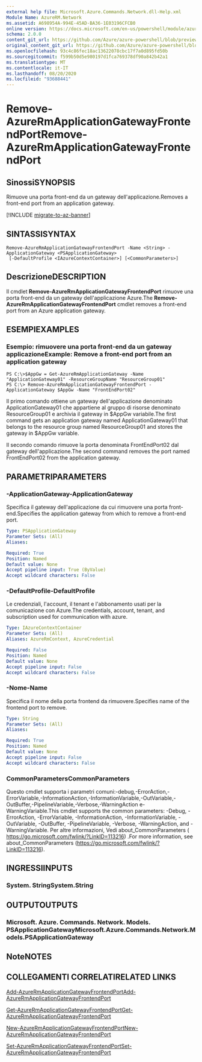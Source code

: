 ```yaml
---
external help file: Microsoft.Azure.Commands.Network.dll-Help.xml
Module Name: AzureRM.Network
ms.assetid: A698954A-994E-45AD-BA36-1E03196CFCB0
online version: https://docs.microsoft.com/en-us/powershell/module/azurerm.network/remove-azurermapplicationgatewayfrontendport
schema: 2.0.0
content_git_url: https://github.com/Azure/azure-powershell/blob/preview/src/ResourceManager/Network/Commands.Network/help/Remove-AzureRmApplicationGatewayFrontendPort.md
original_content_git_url: https://github.com/Azure/azure-powershell/blob/preview/src/ResourceManager/Network/Commands.Network/help/Remove-AzureRmApplicationGatewayFrontendPort.md
ms.openlocfilehash: 93c4c86fec18ac13622078cbc17f7a0d895fd50b
ms.sourcegitcommit: f599b50d5e980197d1fca769378df90a842b42a1
ms.translationtype: MT
ms.contentlocale: it-IT
ms.lasthandoff: 08/20/2020
ms.locfileid: "93688441"
---
```

# <span data-ttu-id="e21a8-101">Remove-AzureRmApplicationGatewayFrontendPort</span><span class="sxs-lookup"><span data-stu-id="e21a8-101">Remove-AzureRmApplicationGatewayFrontendPort</span></span>

## <span data-ttu-id="e21a8-102">Sinossi</span><span class="sxs-lookup"><span data-stu-id="e21a8-102">SYNOPSIS</span></span>
<span data-ttu-id="e21a8-103">Rimuove una porta front-end da un gateway dell'applicazione.</span><span class="sxs-lookup"><span data-stu-id="e21a8-103">Removes a front-end port from an application gateway.</span></span>

[!INCLUDE [migrate-to-az-banner](../../includes/migrate-to-az-banner.md)]

## <span data-ttu-id="e21a8-104">SINTASSI</span><span class="sxs-lookup"><span data-stu-id="e21a8-104">SYNTAX</span></span>

```
Remove-AzureRmApplicationGatewayFrontendPort -Name <String> -ApplicationGateway <PSApplicationGateway>
 [-DefaultProfile <IAzureContextContainer>] [<CommonParameters>]
```

## <span data-ttu-id="e21a8-105">Descrizione</span><span class="sxs-lookup"><span data-stu-id="e21a8-105">DESCRIPTION</span></span>
<span data-ttu-id="e21a8-106">Il cmdlet **Remove-AzureRmApplicationGatewayFrontendPort** rimuove una porta front-end da un gateway dell'applicazione Azure.</span><span class="sxs-lookup"><span data-stu-id="e21a8-106">The **Remove-AzureRmApplicationGatewayFrontendPort** cmdlet removes a front-end port from an Azure application gateway.</span></span>

## <span data-ttu-id="e21a8-107">ESEMPI</span><span class="sxs-lookup"><span data-stu-id="e21a8-107">EXAMPLES</span></span>

### <span data-ttu-id="e21a8-108">Esempio: rimuovere una porta front-end da un gateway applicazione</span><span class="sxs-lookup"><span data-stu-id="e21a8-108">Example: Remove a front-end port from an application gateway</span></span>
```
PS C:\>$AppGw = Get-AzureRmApplicationGateway -Name "ApplicationGateway01" -ResourceGroupName "ResourceGroup01"
PS C:\> Remove-AzureRmApplicationGatewayFrontendPort -ApplicationGateway $AppGw -Name "FrontEndPort02"
```

<span data-ttu-id="e21a8-109">Il primo comando ottiene un gateway dell'applicazione denominato ApplicationGateway01 che appartiene al gruppo di risorse denominato ResourceGroup01 e archivia il gateway in $AppGw variabile.</span><span class="sxs-lookup"><span data-stu-id="e21a8-109">The first command gets an application gateway named ApplicationGateway01 that belongs to the resource group named ResourceGroup01 and stores the gateway in $AppGw variable.</span></span>

<span data-ttu-id="e21a8-110">Il secondo comando rimuove la porta denominata FrontEndPort02 dal gateway dell'applicazione.</span><span class="sxs-lookup"><span data-stu-id="e21a8-110">The second command removes the port named FrontEndPort02 from the application gateway.</span></span>

## <span data-ttu-id="e21a8-111">PARAMETRI</span><span class="sxs-lookup"><span data-stu-id="e21a8-111">PARAMETERS</span></span>

### <span data-ttu-id="e21a8-112">-ApplicationGateway</span><span class="sxs-lookup"><span data-stu-id="e21a8-112">-ApplicationGateway</span></span>
<span data-ttu-id="e21a8-113">Specifica il gateway dell'applicazione da cui rimuovere una porta front-end.</span><span class="sxs-lookup"><span data-stu-id="e21a8-113">Specifies the application gateway from which to remove a front-end port.</span></span>

```yaml
Type: PSApplicationGateway
Parameter Sets: (All)
Aliases: 

Required: True
Position: Named
Default value: None
Accept pipeline input: True (ByValue)
Accept wildcard characters: False
```

### <span data-ttu-id="e21a8-114">-DefaultProfile</span><span class="sxs-lookup"><span data-stu-id="e21a8-114">-DefaultProfile</span></span>
<span data-ttu-id="e21a8-115">Le credenziali, l'account, il tenant e l'abbonamento usati per la comunicazione con Azure.</span><span class="sxs-lookup"><span data-stu-id="e21a8-115">The credentials, account, tenant, and subscription used for communication with azure.</span></span>

```yaml
Type: IAzureContextContainer
Parameter Sets: (All)
Aliases: AzureRmContext, AzureCredential

Required: False
Position: Named
Default value: None
Accept pipeline input: False
Accept wildcard characters: False
```

### <span data-ttu-id="e21a8-116">-Nome</span><span class="sxs-lookup"><span data-stu-id="e21a8-116">-Name</span></span>
<span data-ttu-id="e21a8-117">Specifica il nome della porta frontend da rimuovere.</span><span class="sxs-lookup"><span data-stu-id="e21a8-117">Specifies name of the frontend port to remove.</span></span>

```yaml
Type: String
Parameter Sets: (All)
Aliases: 

Required: True
Position: Named
Default value: None
Accept pipeline input: False
Accept wildcard characters: False
```

### <span data-ttu-id="e21a8-118">CommonParameters</span><span class="sxs-lookup"><span data-stu-id="e21a8-118">CommonParameters</span></span>
<span data-ttu-id="e21a8-119">Questo cmdlet supporta i parametri comuni:-debug,-ErrorAction,-ErrorVariable,-InformationAction,-InformationVariable,-OutVariable,-OutBuffer,-PipelineVariable,-Verbose,-WarningAction e-WarningVariable.</span><span class="sxs-lookup"><span data-stu-id="e21a8-119">This cmdlet supports the common parameters: -Debug, -ErrorAction, -ErrorVariable, -InformationAction, -InformationVariable, -OutVariable, -OutBuffer, -PipelineVariable, -Verbose, -WarningAction, and -WarningVariable.</span></span> <span data-ttu-id="e21a8-120">Per altre informazioni, Vedi about_CommonParameters ( https://go.microsoft.com/fwlink/?LinkID=113216) .</span><span class="sxs-lookup"><span data-stu-id="e21a8-120">For more information, see about_CommonParameters (https://go.microsoft.com/fwlink/?LinkID=113216).</span></span>

## <span data-ttu-id="e21a8-121">INGRESSI</span><span class="sxs-lookup"><span data-stu-id="e21a8-121">INPUTS</span></span>

### <span data-ttu-id="e21a8-122">System. String</span><span class="sxs-lookup"><span data-stu-id="e21a8-122">System.String</span></span>

## <span data-ttu-id="e21a8-123">OUTPUT</span><span class="sxs-lookup"><span data-stu-id="e21a8-123">OUTPUTS</span></span>

### <span data-ttu-id="e21a8-124">Microsoft. Azure. Commands. Network. Models. PSApplicationGateway</span><span class="sxs-lookup"><span data-stu-id="e21a8-124">Microsoft.Azure.Commands.Network.Models.PSApplicationGateway</span></span>

## <span data-ttu-id="e21a8-125">Note</span><span class="sxs-lookup"><span data-stu-id="e21a8-125">NOTES</span></span>

## <span data-ttu-id="e21a8-126">COLLEGAMENTI CORRELATI</span><span class="sxs-lookup"><span data-stu-id="e21a8-126">RELATED LINKS</span></span>

[<span data-ttu-id="e21a8-127">Add-AzureRmApplicationGatewayFrontendPort</span><span class="sxs-lookup"><span data-stu-id="e21a8-127">Add-AzureRmApplicationGatewayFrontendPort</span></span>](./Add-AzureRmApplicationGatewayFrontendPort.md)

[<span data-ttu-id="e21a8-128">Get-AzureRmApplicationGatewayFrontendPort</span><span class="sxs-lookup"><span data-stu-id="e21a8-128">Get-AzureRmApplicationGatewayFrontendPort</span></span>](./Get-AzureRmApplicationGatewayFrontendPort.md)

[<span data-ttu-id="e21a8-129">New-AzureRmApplicationGatewayFrontendPort</span><span class="sxs-lookup"><span data-stu-id="e21a8-129">New-AzureRmApplicationGatewayFrontendPort</span></span>](./New-AzureRmApplicationGatewayFrontendPort.md)

[<span data-ttu-id="e21a8-130">Set-AzureRmApplicationGatewayFrontendPort</span><span class="sxs-lookup"><span data-stu-id="e21a8-130">Set-AzureRmApplicationGatewayFrontendPort</span></span>](./Set-AzureRmApplicationGatewayFrontendPort.md)


